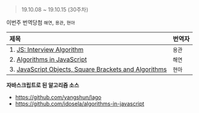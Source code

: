 > 19.10.08 ~ 19.10.15 (30주차)

이번주 번역당첨
`해연`, `용관`, `현아`

| 제목 | 번역자 |
|:----|:---- |
| 1. [JS: Interview Algorithm](http://www.thatjsdude.com/interview/js1.html) | `용관` |
| 2. [Algorithms in JavaScript](https://medium.com/siliconwat/algorithms-in-javascript-b0bed68f4038) | `해연` |
| 3. [JavaScript Objects, Square Brackets and Algorithms](https://www.freecodecamp.org/news/javascript-objects-square-brackets-and-algorithms-e9a2916dc158/) | `현아` |


**자바스크립트로 된 알고리즘 소스**
- https://github.com/yangshun/lago
- https://github.com/idosela/algorithms-in-javascript